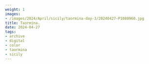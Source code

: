 ```yaml
---
weight: 1
images:
- /images/2024/April/sicily/taormina-day-3/20240427-P1080960.jpg
title: Taormina.
date: 2024-04-27
tags:
- archive
- digital
- color
- taormina
- sicily
---
```


